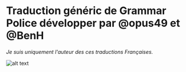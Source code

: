 # Traduction généric de Grammar Police développer par @opus49 et @BenH

*Je suis uniquement l'auteur des ces traductions Françaises.*

![alt text]([http://url/to/img.png](https://i.gyazo.com/02251dbc1e51f6ac4f5f53f46cc11465.jpg))


